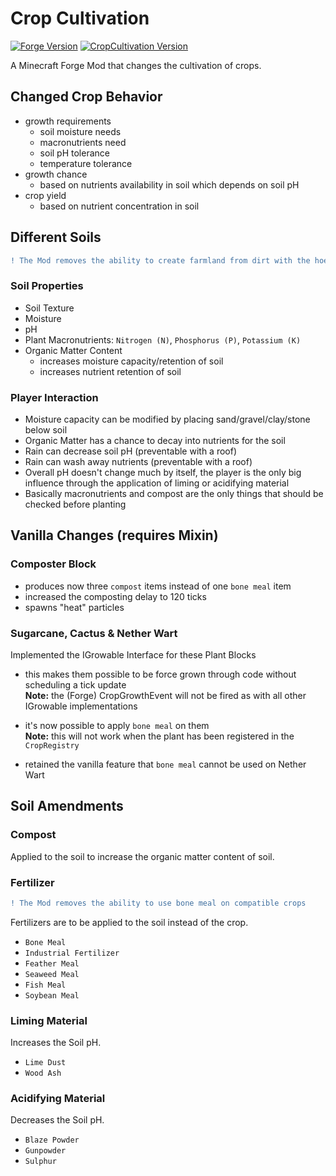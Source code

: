 # Crop Cultivation
[![Forge Version](https://img.shields.io/badge/Minecraft%20Forge-1.15.2%20--%2031.2.31-orange)](https://files.minecraftforge.net/maven/net/minecraftforge/forge/index_1.15.2.html)
[![CropCultivation Version](https://img.shields.io/badge/CropCultivation-Alpha-red)](https://github.com/Elenterius/CropCultivation)

A Minecraft Forge Mod that changes the cultivation of crops.

## Changed Crop Behavior
- growth requirements
    - soil moisture needs
    - macronutrients need
    - soil pH tolerance
    - temperature tolerance
- growth chance
    - based on nutrients availability in soil which depends on soil pH
- crop yield
    - based on nutrient concentration in soil

## Different Soils
```diff
! The Mod removes the ability to create farmland from dirt with the hoe
```

### Soil Properties
- Soil Texture
- Moisture
- pH
- Plant Macronutrients:
`Nitrogen (N)`,
`Phosphorus (P)`,
`Potassium (K)`
- Organic Matter Content
    - increases moisture capacity/retention of soil
    - increases nutrient retention of soil

### Player Interaction
- Moisture capacity can be modified by placing sand/gravel/clay/stone below soil
- Organic Matter has a chance to decay into nutrients for the soil
- Rain can decrease soil pH (preventable with a roof)
- Rain can wash away nutrients (preventable with a roof)
- Overall pH doesn't change much by itself, the player is the only big influence through the application of liming or acidifying material
- Basically macronutrients and compost are the only things that should be checked before planting

## Vanilla Changes (requires Mixin)
### Composter Block
- produces now three `compost` items instead of one `bone meal` item
- increased the composting delay to 120 ticks
- spawns "heat" particles
### Sugarcane, Cactus & Nether Wart
Implemented the IGrowable Interface for these Plant Blocks
- this makes them possible to be force grown through code without scheduling a tick update
<br>**Note:** the (Forge) CropGrowthEvent will not be fired as with all other IGrowable implementations


- it's now possible to apply `bone meal` on them
<br>**Note:** this will not work when the plant has been registered in the `CropRegistry`


- retained the vanilla feature that `bone meal` cannot be used on Nether Wart


## Soil Amendments
### Compost
Applied to the soil to increase the organic matter content of soil.

### Fertilizer
```diff
! The Mod removes the ability to use bone meal on compatible crops
```
Fertilizers are to be applied to the soil instead of the crop.
- `Bone Meal`
- `Industrial Fertilizer`
- `Feather Meal`
- `Seaweed Meal`
- `Fish Meal`
- `Soybean Meal`
### Liming Material
Increases the Soil pH.
- `Lime Dust`
- `Wood Ash`
### Acidifying Material
Decreases the Soil pH.
- `Blaze Powder`
- `Gunpowder`
- `Sulphur`